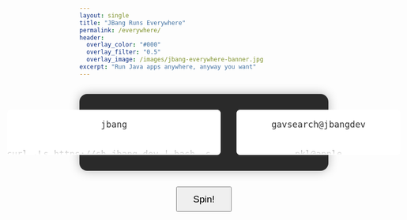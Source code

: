 ```yaml
---
layout: single
title: "JBang Runs Everywhere"
permalink: /everywhere/
header:
  overlay_color: "#000"
  overlay_filter: "0.5"
  overlay_image: /images/jbang-everywhere-banner.jpg
excerpt: "Run Java apps anywhere, anyway you want"
---
```


<div class="slot-machine-container">
  <div class="slot-machine">
    <div class="slot-viewport launcher">
      <div class="slot-wheel">
        <div class="slot-item">jbang</div>
        <div class="slot-item">curl -Ls https://sh.jbang.dev | bash -s -</div>
        <div class="slot-item">podman run -it jbangdev/jbang</div>
        <div class="slot-item">docker run -it jbangdev/jbang</div>
        <div class="slot-item">npx @jbangdev/java</div>
        <div class="slot-item">uvx jbang</div>
        <div class="slot-item">pipx jbang</div>
      </div>
    </div>
    <div class="slot-viewport target">
      <div class="slot-wheel">
        <div class="slot-item">gavsearch@jbangdev</div>
        <div class="slot-item">pkl@apple</div>
        <div class="slot-item">playwright@microsoft</div>
        <div class="slot-item">arthas@alibaba</div>
        <div class="slot-item">mcp-proxy@quarkus.ai</div>
        <div class="slot-item">container</div>
        <div class="slot-item">camel@apache/camel</div>
        <div class="slot-item">com.h2database:h2:2.3.232</div>
        <div class="slot-item">io.quarkiverse.mcp.servers:mcp-server-containers:0.0.4@fatjar</div>
      </div>
    </div>
  </div>
  <button id="spin-button" class="btn btn--primary">Spin!</button>
</div>

<style>
.slot-machine-container {
  max-width: 800px;
  margin: 2rem auto;
  text-align: center;
}

.slot-machine {
  display: flex;
  justify-content: center;
  gap: 2rem;
  background: #2a2a2a;
  padding: 2rem;
  border-radius: 1rem;
  box-shadow: 0 0 20px rgba(0,0,0,0.3);
}

.slot-viewport {
  background: #fff;
  padding: 1rem;
  border-radius: 0.5rem;
  height: 60px;
  position: relative;
  overflow: hidden;
  cursor: grab;
  touch-action: pan-y;
}

.slot-viewport.dragging {
  cursor: grabbing;
}

.slot-wheel {
  position: absolute;
  width: 100%;
  left: 0;
  top: 0;
  transform: translateY(0);
  transition: transform 2.5s cubic-bezier(0.21, 0.53, 0.29, 0.99);
  user-select: none;
}

.slot-wheel.no-transition {
  transition: none;
}

.launcher {
  min-width: 400px;
  width: 400px;
}

.target {
  min-width: 300px;
  width: 300px;
}

.slot-item {
  height: 60px;
  display: flex;
  align-items: center;
  justify-content: center;
  font-family: monospace;
  font-size: 1.1rem;
  color: #333;
  padding: 0 1rem;
  white-space: nowrap;
  text-align: center;
}

.slot-viewport::before,
.slot-viewport::after {
  content: '';
  position: absolute;
  left: 0;
  right: 0;
  height: 25px;
  z-index: 1;
  pointer-events: none;
}

.slot-viewport::before {
  top: 0;
  background: linear-gradient(to bottom, rgba(255,255,255,1) 0%, rgba(255,255,255,0) 100%);
}

.slot-viewport::after {
  bottom: 0;
  background: linear-gradient(to top, rgba(255,255,255,1) 0%, rgba(255,255,255,0) 100%);
}

#spin-button {
  margin-top: 2rem;
  font-size: 1.2rem;
  padding: 0.8rem 2rem;
}
</style>

<script>
document.addEventListener('DOMContentLoaded', function() {
  const wheels = document.querySelectorAll('.slot-wheel');
  const viewports = document.querySelectorAll('.slot-viewport');
  const spinButton = document.getElementById('spin-button');
  let isSpinning = false;

  // Store original items for each wheel
  const originalItems = [];
  
  // Set up each wheel with cloned items
  wheels.forEach(wheel => {
    // Store the original items to use as a reference
    const initialItems = Array.from(wheel.querySelectorAll('.slot-item'));
    originalItems.push(initialItems);
    
    // Clear the wheel
    wheel.innerHTML = '';
    
    // Now add many sets of the original items
    // First add an invisible padding item
    const paddingTop = document.createElement('div');
    paddingTop.className = 'slot-item';
    paddingTop.style.visibility = 'hidden';
    wheel.appendChild(paddingTop);
    
    // Add 5 sets of the original items
    for (let i = 0; i < 5; i++) {
      initialItems.forEach(item => {
        wheel.appendChild(item.cloneNode(true));
      });
    }
    
    // Add another invisible padding item at the end
    const paddingBottom = document.createElement('div');
    paddingBottom.className = 'slot-item';
    paddingBottom.style.visibility = 'hidden';
    wheel.appendChild(paddingBottom);
  });
  
  // Place each wheel at a random starting position
  function resetWheels() {
    wheels.forEach((wheel, index) => {
      const items = originalItems[index];
      const itemHeight = wheel.querySelector('.slot-item').offsetHeight;
      const viewportHeight = wheel.closest('.slot-viewport').offsetHeight;
      const offset = (viewportHeight - itemHeight) / 2;
      
      // Pick a random item to show (from 0 to items.length - 1)
      const randomIndex = Math.floor(Math.random() * items.length);
      
      // Set the wheel position to show this item (add 1 for the padding item)
      const position = -(randomIndex + 1) * itemHeight + offset;
      wheel.style.transition = 'none';
      wheel.style.transform = `translateY(${position}px)`;
    });
  }
  
  // Initialize wheels with a small delay to ensure styles are applied
  setTimeout(resetWheels, 100);
  
  // Helper function to get translation Y value
  function getTranslateY(element) {
    try {
      const transform = window.getComputedStyle(element).transform;
      if (transform === 'none') return 0;
      
      const matrix = new WebKitCSSMatrix(transform);
      return matrix.m42;
    } catch (e) {
      console.error('Error getting transform:', e);
      return 0;
    }
  }
  
  // Helper to safely set transform
  function setTransformY(element, y) {
    element.style.transform = `translateY(${y}px)`;
  }
  
  // Setup dragging
  viewports.forEach((viewport, index) => {
    const wheel = wheels[index];
    const items = originalItems[index];
    
    let isDragging = false;
    let startY = 0;
    let startWheelY = 0;
    
    function onDragStart(e) {
      if (isSpinning) return;
      isDragging = true;
      viewport.classList.add('dragging');
      wheel.classList.add('no-transition');
      startY = e.type === 'mousedown' ? e.clientY : e.touches[0].clientY;
      startWheelY = getTranslateY(wheel);
    }
    
    function onDragMove(e) {
      if (!isDragging) return;
      e.preventDefault();
      const currentY = e.type === 'mousemove' ? e.clientY : e.touches[0].clientY;
      const deltaY = currentY - startY;
      
      // Move the wheel
      setTransformY(wheel, startWheelY + deltaY);
    }
    
    function onDragEnd() {
      if (!isDragging) return;
      isDragging = false;
      viewport.classList.remove('dragging');
      
      // Snap to nearest item
      const itemHeight = wheel.querySelector('.slot-item').offsetHeight;
      const viewportHeight = viewport.offsetHeight;
      const offset = (viewportHeight - itemHeight) / 2;
      const currentY = getTranslateY(wheel);
      
      // Calculate the item index (compensate for offset)
      const indexFromTop = Math.round((currentY - offset) / -itemHeight);
      
      // Ensure we stay within valid range (1 to items.length)
      const validIndex = Math.max(1, Math.min(items.length, indexFromTop));
      
      // Calculate the final position
      const finalY = -(validIndex * itemHeight) + offset;
      
      // Animate to final position
      wheel.classList.remove('no-transition');
      setTransformY(wheel, finalY);
    }
    
    // Mouse events
    viewport.addEventListener('mousedown', onDragStart);
    window.addEventListener('mousemove', onDragMove);
    window.addEventListener('mouseup', onDragEnd);
    
    // Touch events
    viewport.addEventListener('touchstart', onDragStart);
    window.addEventListener('touchmove', onDragMove, { passive: false });
    window.addEventListener('touchend', onDragEnd);
  });
  
  // Spin function
  function spin() {
    if (isSpinning) return;
    isSpinning = true;
    
    wheels.forEach((wheel, wheelIndex) => {
      const items = originalItems[wheelIndex];
      const itemHeight = wheel.querySelector('.slot-item').offsetHeight;
      const viewportHeight = wheel.closest('.slot-viewport').offsetHeight;
      const offset = (viewportHeight - itemHeight) / 2;
      
      // Choose a random final item
      const finalItemIndex = Math.floor(Math.random() * items.length);
      
      // Calculate the final position (add 1 for padding)
      const finalPosition = -((finalItemIndex + 1) * itemHeight) + offset;
      
      // Get current position
      const currentPosition = getTranslateY(wheel);
      
      // Calculate how many items to spin through
      const rotations = 2 + Math.floor(Math.random() * 2); // 2-3 rotations
      const spinItems = rotations * items.length;
      
      // Calculate the exact target position to land directly on the final position
      // This ensures there's no need to reset at the end
      // We need to determine how many items to spin through to land at finalPosition
      let itemsToFinalPosition = finalItemIndex + 1; // +1 for padding
      
      // Determine current item index (adjusted for offset)
      const currentIndex = Math.round((currentPosition - offset) / -itemHeight);
      
      // Calculate items to spin through to reach final position
      let itemsToSpin = itemsToFinalPosition - currentIndex;
      
      // If we need to go backwards, add full rotation instead
      if (itemsToSpin <= 0) {
        itemsToSpin += items.length;
      }
      
      // Add full rotations
      itemsToSpin += rotations * items.length;
      
      // Calculate exact target position
      const targetPosition = currentPosition - (itemsToSpin * itemHeight);
      
      // Apply an immediate reset if needed
      if (isNaN(currentPosition) || currentPosition === 0) {
        wheel.style.transition = 'none';
        const resetPosition = -(items.length / 2) * itemHeight + offset;
        setTransformY(wheel, resetPosition);
        wheel.offsetHeight; // Force reflow
      }
      
      // Start the spin with delay to ensure any resets are applied
      setTimeout(() => {
        wheel.style.transition = 'transform 2.5s cubic-bezier(0.21, 0.53, 0.29, 0.99)';
        setTransformY(wheel, targetPosition);
        
        wheel.addEventListener('transitionend', function onEnd() {
          // Directly ensure we're at the final position
          if (getTranslateY(wheel) !== finalPosition) {
            wheel.style.transition = 'none';
            setTransformY(wheel, finalPosition);
            wheel.offsetHeight; // Force reflow
            wheel.style.transition = 'transform 2.5s cubic-bezier(0.21, 0.53, 0.29, 0.99)';
          }
          
          // Clean up
          wheel.removeEventListener('transitionend', onEnd);
          
          // Allow spins again when all wheels are done
          if (wheelIndex === wheels.length - 1) {
            isSpinning = false;
          }
        }, { once: true });
      }, 50);
    });
  }
  
  // Add click handler to spin button
  spinButton.addEventListener('click', function() {
    if (!isSpinning) {
      spin();
    }
  });
  
  // If things get stuck, reset on window resize
  window.addEventListener('resize', function() {
    isSpinning = false;
    setTimeout(resetWheels, 100);
  });
});
</script> 